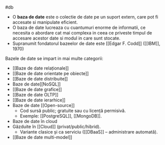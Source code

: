 #db
- O **baza de date**  este o colectie de date pe un suport extern, care pot fi accesate si manipulate eficient.
- O baza de date lucreaza cu cuantumuri enorme de informatii, ce necesita o abordare cat mai complexa in ceea ce priveste timpul de accesare acestor date si modul in care sunt stocate.
- Supranumit fondatorul bazeelor de date este [[Edgar F. Codd]] ([[IBM]], 1970)

Bazele de date se impart in mai multe categorii:
- [[Baze de date relaționale]]
- [[Baze de date orientate pe obiecte]]
- [[Baze de date distribuite]]
- Baze de date[[NoSQL]]
- [[Baze de date grafice]]
- [[Baze de date OLTP]]
- [[Baze de date ierarhice]]
- Baze de date [[Open-source]]
	- Cod sursă public; gratuite sau cu licență permisivă.
	- Exemple: [[PostgreSQL]], [[MongoDB]].
- Baze de date în cloud
- Găzduite în [[Cloud]] (privat/public/hibrid).
	- Variante clasice și ca serviciu ([[DBaaS]] – administrare automată).
- [[Baze de date multi-model]]



